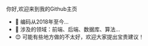 你好,欢迎来到我的Github主页
- 👀 编码从2018年至今...
- 🌱 涉及的领域：前端、后端、数据库、算法...
- 😊 可能有些地方做的不太好，欢迎大家提出宝贵建议！

<!---
hanchengxin/hanchengxin is a ✨ special ✨ repository because its `README.md` (this file) appears on your GitHub profile.
You can click the Preview link to take a look at your changes.
--->
